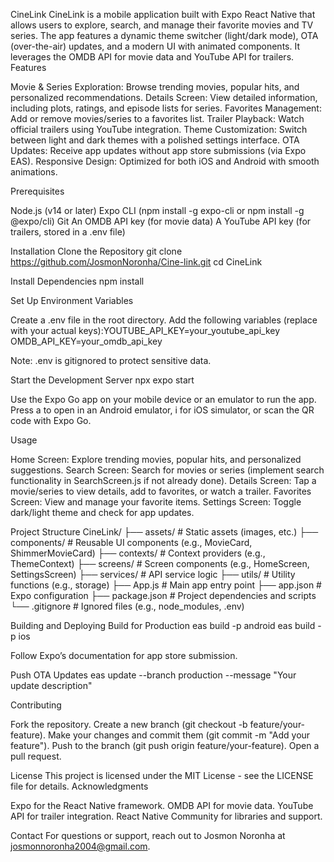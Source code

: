 CineLink
CineLink is a mobile application built with Expo React Native that allows users to explore, search, and manage their favorite movies and TV series. The app features a dynamic theme switcher (light/dark mode), OTA (over-the-air) updates, and a modern UI with animated components. It leverages the OMDB API for movie data and YouTube API for trailers.
Features

Movie & Series Exploration: Browse trending movies, popular hits, and personalized recommendations.
Details Screen: View detailed information, including plots, ratings, and episode lists for series.
Favorites Management: Add or remove movies/series to a favorites list.
Trailer Playback: Watch official trailers using YouTube integration.
Theme Customization: Switch between light and dark themes with a polished settings interface.
OTA Updates: Receive app updates without app store submissions (via Expo EAS).
Responsive Design: Optimized for both iOS and Android with smooth animations.

Prerequisites

Node.js (v14 or later)
Expo CLI (npm install -g expo-cli or npm install -g @expo/cli)
Git
An OMDB API key (for movie data)
A YouTube API key (for trailers, stored in a .env file)

Installation
Clone the Repository
git clone https://github.com/JosmonNoronha/Cine-link.git
cd CineLink

Install Dependencies
npm install

Set Up Environment Variables

Create a .env file in the root directory.
Add the following variables (replace with your actual keys):YOUTUBE_API_KEY=your_youtube_api_key
OMDB_API_KEY=your_omdb_api_key

Note: .env is gitignored to protect sensitive data.

Start the Development Server
npx expo start

Use the Expo Go app on your mobile device or an emulator to run the app.
Press a to open in an Android emulator, i for iOS simulator, or scan the QR code with Expo Go.

Usage

Home Screen: Explore trending movies, popular hits, and personalized suggestions.
Search Screen: Search for movies or series (implement search functionality in SearchScreen.js if not already done).
Details Screen: Tap a movie/series to view details, add to favorites, or watch a trailer.
Favorites Screen: View and manage your favorite items.
Settings Screen: Toggle dark/light theme and check for app updates.

Project Structure
CineLink/
├── assets/ # Static assets (images, etc.)
├── components/ # Reusable UI components (e.g., MovieCard, ShimmerMovieCard)
├── contexts/ # Context providers (e.g., ThemeContext)
├── screens/ # Screen components (e.g., HomeScreen, SettingsScreen)
├── services/ # API service logic
├── utils/ # Utility functions (e.g., storage)
├── App.js # Main app entry point
├── app.json # Expo configuration
├── package.json # Project dependencies and scripts
└── .gitignore # Ignored files (e.g., node_modules, .env)

Building and Deploying
Build for Production
eas build -p android
eas build -p ios

Follow Expo’s documentation for app store submission.

Push OTA Updates
eas update --branch production --message "Your update description"

Contributing

Fork the repository.
Create a new branch (git checkout -b feature/your-feature).
Make your changes and commit them (git commit -m "Add your feature").
Push to the branch (git push origin feature/your-feature).
Open a pull request.

License
This project is licensed under the MIT License - see the LICENSE file for details.
Acknowledgments

Expo for the React Native framework.
OMDB API for movie data.
YouTube API for trailer integration.
React Native Community for libraries and support.

Contact
For questions or support, reach out to Josmon Noronha at josmonnoronha2004@gmail.com.

